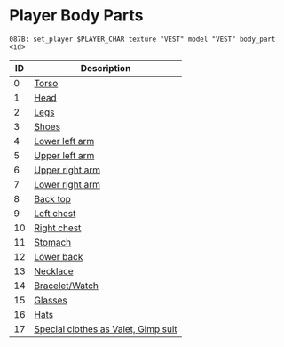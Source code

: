 # Player Body Parts

```
087B: set_player $PLAYER_CHAR texture "VEST" model "VEST" body_part <id>
```

| ID | Description                                               |
| -- | --------------------------------------------------------- |
| 0  | [Torso](clothes.md#torso)                                 |
| 1  | [Head](haircuts.md)                                       |
| 2  | [Legs](clothes.md#legs)                                   |
| 3  | [Shoes](clothes.md#legs)                                  |
| 4  | [Lower left arm](tattoos.md#lower-left-arm)               |
| 5  | [Upper left arm](tattoos.md#upper-left-arm)               |
| 6  | [Upper right arm](tattoos.md#upper-right-arm)             |
| 7  | [Lower right arm](tattoos.md#lower-right-arm)             |
| 8  | [Back top](tattoos.md#back-top)                           |
| 9  | [Left chest](tattoos.md#left-chest)                       |
| 10 | [Right chest](tattoos.md#right-chest)                     |
| 11 | [Stomach](tattoos.md#stomach)                             |
| 12 | [Lower back](tattoos.md#lower-back)                       |
| 13 | [Necklace](clothes.md#necklaces)                          |
| 14 | [Bracelet/Watch](clothes.md#watches)                      |
| 15 | [Glasses](clothes.md#glasses)                             |
| 16 | [Hats](clothes.md#hats)                                   |
| 17 | [Special clothes as Valet, Gimp suit](clothes.md#special) |
